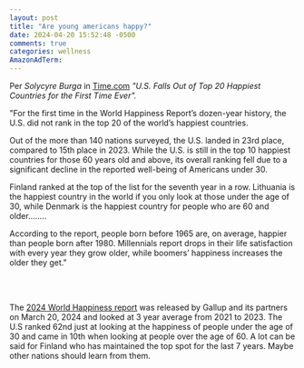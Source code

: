 ```yaml
---
layout: post
title: "Are young americans happy?"
date: 2024-04-20 15:52:48 -0500
comments: true
categories: wellness
AmazonAdTerm:
---
```

Per *Solycyre Burga* in [Time.com](https://time.com/6958494/united-states-falls-world-happiness-report/) *"U.S. Falls Out of Top 20 Happiest Countries for the First Time Ever".*

>
"For the first time in the World Happiness Report’s dozen-year history, the U.S. did not rank in the top 20 of the world’s happiest countries.
>
Out of the more than 140 nations surveyed, the U.S. landed in 23rd place, compared to 15th place in 2023. While the U.S. is still in the top 10 happiest countries for those 60 years old and above, its overall ranking fell due to a significant decline in the reported well-being of Americans under 30.
>
Finland ranked at the top of the list for the seventh year in a row. Lithuania is the happiest country in the world if you only look at those under the age of 30, while Denmark is the happiest country for people who are 60 and older........
>
According to the report, people born before 1965 are, on average, happier than people born after 1980. Millennials report drops in their life satisfaction with every year they grow older, while boomers’ happiness increases the older they get."

<br><br>

The [2024 World Happiness report](https://www.gallup.com/analytics/349487/gallup-global-happiness-center.aspx#:~:text=and%20national%20scale.-,The%202024%20edition%20focuses%20on%20the%20happiness,at%20different%20stages%20of%20life.&text=At%20the%20global%20level%2C%20averaged,over%20the%20past%20dozen%20years.&text=Among%20those%20born%20after%201980,with%20each%20year%20of%20age.) was released by Gallup and its partners on March 20, 2024 and looked at 3 year average from 2021 to 2023. The U.S ranked 62nd just at looking at the happiness of people under the age of 30 and came in 10th when looking at people over the age of 60. A lot can be said for Finland who has maintained the top spot for the last 7 years. Maybe other nations should learn from them.
